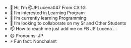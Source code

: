 - 👋 Hi, I’m @JPLucena047 From CS 1G
- 👀 I’m interested in Learning Program
- 🌱 I’m currently learning Programming
- 💞️ I’m looking to collaborate on my Sr and Other Students
- 📫 How to reach me just add me on FB JP Lucena ...
- 😄 Pronouns: JP
- ⚡ Fun fact: Nonchalant

<!---
JPLucena047/JPLucena047 is a ✨ special ✨ repository because its `README.md` (this file) appears on your GitHub profile.
You can click the Preview link to take a look at your changes.
--->
